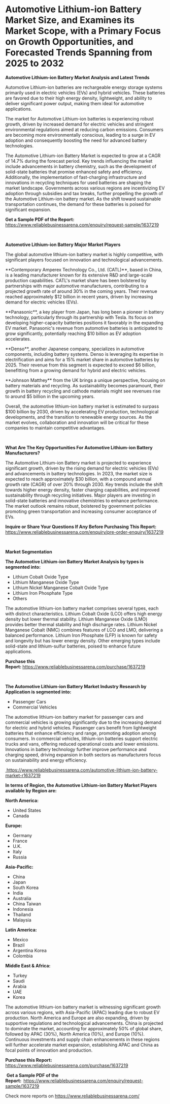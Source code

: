 <p><h1>Automotive Lithium-ion Battery Market Size, and Examines its Market Scope, with a Primary Focus on Growth Opportunities, and Forecasted Trends Spanning from 2025 to 2032</h1></p><p><strong>Automotive Lithium-ion Battery Market Analysis and Latest Trends</strong></p>
<p><p>Automotive Lithium-ion batteries are rechargeable energy storage systems primarily used in electric vehicles (EVs) and hybrid vehicles. These batteries are favored due to their high energy density, lightweight, and ability to deliver significant power output, making them ideal for automotive applications. </p><p>The market for Automotive Lithium-ion batteries is experiencing robust growth, driven by increased demand for electric vehicles and stringent environmental regulations aimed at reducing carbon emissions. Consumers are becoming more environmentally conscious, leading to a surge in EV adoption and consequently boosting the need for advanced battery technologies.</p><p>The Automotive Lithium-ion Battery Market is expected to grow at a CAGR of 14.7% during the forecast period. Key trends influencing the market include advancements in battery chemistry, such as the development of solid-state batteries that promise enhanced safety and efficiency. Additionally, the implementation of fast-charging infrastructure and innovations in recycling techniques for used batteries are shaping the market landscape. Governments across various regions are incentivizing EV adoption through subsidies and tax breaks, further propelling the growth of the Automotive Lithium-ion battery market. As the shift toward sustainable transportation continues, the demand for these batteries is poised for significant expansion.</p></p>
<p><strong>Get a Sample PDF of the Report:&nbsp;</strong> <a href="https://www.reliablebusinessarena.com/enquiry/request-sample/1637219?utm_campaign=3294&utm_medium=2&utm_source=Github&utm_content=ia&utm_term=23032025&utm_id=automotive-lithium-ion-battery">https://www.reliablebusinessarena.com/enquiry/request-sample/1637219</a></p>
<p>&nbsp;</p>
<p><strong>Automotive Lithium-ion Battery Major Market Players</strong></p>
<p><p>The global automotive lithium-ion battery market is highly competitive, with significant players focused on innovation and technological advancements. </p><p>**Contemporary Amperex Technology Co., Ltd. (CATL)**, based in China, is a leading manufacturer known for its extensive R&D and large-scale production capabilities. CATL's market share has been bolstered by partnerships with major automotive manufacturers, contributing to a projected growth rate of around 30% in the coming years. Their revenue reached approximately $12 billion in recent years, driven by increasing demand for electric vehicles (EVs).</p><p>**Panasonic**, a key player from Japan, has long been a pioneer in battery technology, particularly through its partnership with Tesla. Its focus on developing higher-capacity batteries positions it favorably in the expanding EV market. Panasonic's revenue from automotive batteries is anticipated to grow significantly, potentially reaching $10 billion as EV adoption accelerates.</p><p>**Denso**, another Japanese company, specializes in automotive components, including battery systems. Denso is leveraging its expertise in electrification and aims for a 15% market share in automotive batteries by 2025. Their revenue from this segment is expected to exceed $6 billion, benefitting from a growing demand for hybrid and electric vehicles.</p><p>**Johnson Matthey** from the UK brings a unique perspective, focusing on battery materials and recycling. As sustainability becomes paramount, their growth in battery recycling and cathode materials might see revenues rise to around $5 billion in the upcoming years.</p><p>Overall, the automotive lithium-ion battery market is estimated to surpass $100 billion by 2030, driven by accelerating EV production, technological developments, and the transition to renewable energy sources. As the market evolves, collaboration and innovation will be critical for these companies to maintain competitive advantages.</p></p>
<p>&nbsp;</p>
<p><strong>What Are The Key Opportunities For Automotive Lithium-ion Battery Manufacturers?</strong></p>
<p><p>The Automotive Lithium-ion Battery market is projected to experience significant growth, driven by the rising demand for electric vehicles (EVs) and advancements in battery technologies. In 2023, the market size is expected to reach approximately $30 billion, with a compound annual growth rate (CAGR) of over 20% through 2030. Key trends include the shift towards higher energy density, faster charging capabilities, and improved sustainability through recycling initiatives. Major players are investing in solid-state batteries and innovative chemistries to enhance performance. The market outlook remains robust, bolstered by government policies promoting green transportation and increasing consumer acceptance of EVs.</p></p>
<p><strong>Inquire or Share Your Questions If Any Before Purchasing This Report:</strong> <a href="https://www.reliablebusinessarena.com/enquiry/pre-order-enquiry/1637219?utm_campaign=3294&utm_medium=2&utm_source=Github&utm_content=ia&utm_term=23032025&utm_id=automotive-lithium-ion-battery">https://www.reliablebusinessarena.com/enquiry/pre-order-enquiry/1637219</a></p>
<p>&nbsp;</p>
<p><strong>Market Segmentation</strong></p>
<p><strong>The Automotive Lithium-ion Battery Market Analysis by types is segmented into:</strong></p>
<p><ul><li>Lithium Cobalt Oxide Type</li><li>Lithium Manganese Oxide Type</li><li>Lithium Nickel Manganese Cobalt Oxide Type</li><li>Lithium Iron Phosphate Type</li><li>Others</li></ul></p>
<p><p>The automotive lithium-ion battery market comprises several types, each with distinct characteristics. Lithium Cobalt Oxide (LCO) offers high energy density but lower thermal stability. Lithium Manganese Oxide (LMO) provides better thermal stability and high discharge rates. Lithium Nickel Manganese Cobalt (NMC) combines features of LCO and LMO, delivering a balanced performance. Lithium Iron Phosphate (LFP) is known for safety and longevity but has lower energy density. Other emerging types include solid-state and lithium-sulfur batteries, poised to enhance future applications.</p></p>
<p><strong>Purchase this Report:&nbsp;</strong><a href="https://www.reliablebusinessarena.com/purchase/1637219?utm_campaign=3294&utm_medium=2&utm_source=Github&utm_content=ia&utm_term=23032025&utm_id=automotive-lithium-ion-battery">https://www.reliablebusinessarena.com/purchase/1637219</a></p>
<p>&nbsp;</p>
<p><strong>The Automotive Lithium-ion Battery Market Industry Research by Application is segmented into:</strong></p>
<p><ul><li>Passenger Cars</li><li>Commercial Vehicles</li></ul></p>
<p><p>The automotive lithium-ion battery market for passenger cars and commercial vehicles is growing significantly due to the increasing demand for electric and hybrid vehicles. Passenger cars benefit from lightweight batteries that enhance efficiency and range, promoting adoption among consumers. In commercial vehicles, lithium-ion batteries support electric trucks and vans, offering reduced operational costs and lower emissions. Innovations in battery technology further improve performance and charging speed, driving expansion in both sectors as manufacturers focus on sustainability and energy efficiency.</p></p>
<p><a href="https://www.reliablebusinessarena.com/automotive-lithium-ion-battery-market-r1637219?utm_campaign=3294&utm_medium=2&utm_source=Github&utm_content=ia&utm_term=23032025&utm_id=automotive-lithium-ion-battery">&nbsp;https://www.reliablebusinessarena.com/automotive-lithium-ion-battery-market-r1637219</a></p>
<p><strong>In terms of Region, the Automotive Lithium-ion Battery Market Players available by Region are:</strong></p>
<p>
    <p> <strong> North America: </strong>
        <ul>
            <li>United States</li>
            <li>Canada</li>
        </ul>
        </p> 
    <p> <strong> Europe: </strong>
        <ul>
            <li>Germany</li>
            <li>France</li>
            <li>U.K.</li>
            <li>Italy</li>
            <li>Russia</li>
        </ul>
        </p> 
    <p> <strong> Asia-Pacific: </strong>
        <ul>
            <li>China</li>
            <li>Japan</li>
            <li>South Korea</li>
            <li>India</li>
            <li>Australia</li>
            <li>China Taiwan</li>
            <li>Indonesia</li>
            <li>Thailand</li>
            <li>Malaysia</li>
        </ul>
        </p> 
    <p> <strong> Latin America: </strong>
        <ul>
            <li>Mexico</li>
            <li>Brazil</li>
            <li>Argentina Korea</li>
            <li>Colombia</li>
        </ul>
        </p> 
    <p> <strong> Middle East & Africa: </strong>
        <ul>
            <li>Turkey</li>
            <li>Saudi</li>
            <li>Arabia</li>
            <li>UAE</li>
            <li>Korea</li>
        </ul>
    </p>
    </p>
<p><p>The automotive lithium-ion battery market is witnessing significant growth across various regions, with Asia-Pacific (APAC) leading due to robust EV production. North America and Europe are also expanding, driven by supportive regulations and technological advancements. China is projected to dominate the market, accounting for approximately 50% of global share, followed by APAC (30%), North America (10%), and Europe (10%). Continuous investments and supply chain enhancements in these regions will further accelerate market expansion, establishing APAC and China as focal points of innovation and production.</p></p>
<p><strong>Purchase this Report: </strong><a href="https://www.reliablebusinessarena.com/purchase/1637219?utm_campaign=3294&utm_medium=2&utm_source=Github&utm_content=ia&utm_term=23032025&utm_id=automotive-lithium-ion-battery">https://www.reliablebusinessarena.com/purchase/1637219</a></p>
<p>&nbsp;<strong>Get a Sample PDF of the Report:&nbsp;&nbsp;</strong><a href="https://www.reliablebusinessarena.com/enquiry/request-sample/1637219?utm_campaign=3294&utm_medium=2&utm_source=Github&utm_content=ia&utm_term=23032025&utm_id=automotive-lithium-ion-battery">https://www.reliablebusinessarena.com/enquiry/request-sample/1637219</a></p>
<p><strong></strong></p>
<p>Check more reports on <a href="https://www.reliablebusinessarena.com/?utm_campaign=3294&utm_medium=2&utm_source=Github&utm_content=ia&utm_term=23032025&utm_id=automotive-lithium-ion-battery">https://www.reliablebusinessarena.com/</a></p>